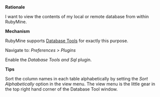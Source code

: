 **Rationale**

I want to view the contents of my local or remote database from within RubyMine.

**Mechanism**

RubyMine supports [Database Tools](https://www.jetbrains.com/help/ruby/2016.1/database-tool-window.html) for exactly this purpose.

Navigate to: _Preferences > Plugins_

Enable the _Database Tools and Sql_ plugin.

**Tips**

Sort the column names in each table alphabetically by setting the _Sort Alphabetically_ option in the view menu. The view menu is the little gear in the top right hand corner of the Database Tool window.